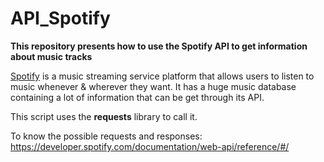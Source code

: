 # API_Spotify

**This repository presents how to use the Spotify API to get information about music tracks**

<a href="https://www.spotify.com">Spotify<a> is a music streaming service platform that allows users to listen to music whenever & wherever they want. It has a huge music database containing a lot of information that can be get through its API.

This script uses the **requests** library to call it.

To know the possible requests and responses: https://developer.spotify.com/documentation/web-api/reference/#/
